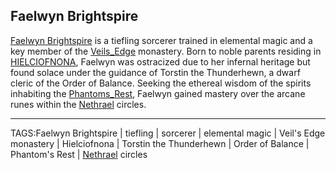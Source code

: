 ## Faelwyn Brightspire

[Faelwyn Brightspire](.md) is a tiefling sorcerer trained in elemental magic and a key member of the [Veils_Edge](../Places/Veils_Edge.md) monastery. Born to noble parents residing in [HIELCIOFNONA](../Places/HIELCIOFNONA.md), Faelwyn was ostracized due to her infernal heritage but found solace under the guidance of Torstin the Thunderhewn, a dwarf cleric of the Order of Balance. Seeking the ethereal wisdom of the spirits inhabiting the [Phantoms_Rest](../Places/Phantoms_Rest.md), Faelwyn gained mastery over the arcane runes within the [Nethrael](../Lore/Nethrael.md) circles.


---

TAGS:Faelwyn Brightspire | tiefling | sorcerer | elemental magic | Veil's Edge monastery | Hielciofnona | Torstin the Thunderhewn | Order of Balance | Phantom's Rest | [Nethrael](../Lore/Nethrael.md) circles
